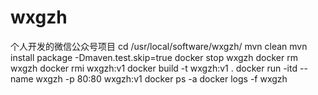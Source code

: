 # wxgzh
个人开发的微信公众号项目
cd /usr/local/software/wxgzh/
mvn clean
mvn install package -Dmaven.test.skip=true
docker stop wxgzh
docker rm wxgzh
docker rmi wxgzh:v1
docker build -t wxgzh:v1 . 
docker run -itd --name wxgzh -p 80:80 wxgzh:v1
docker ps -a
docker logs -f wxgzh


